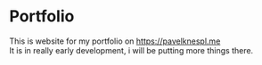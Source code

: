 # Portfolio

This is website for my portfolio on https://pavelknespl.me  
It is in really early development, i will be putting more things there.
